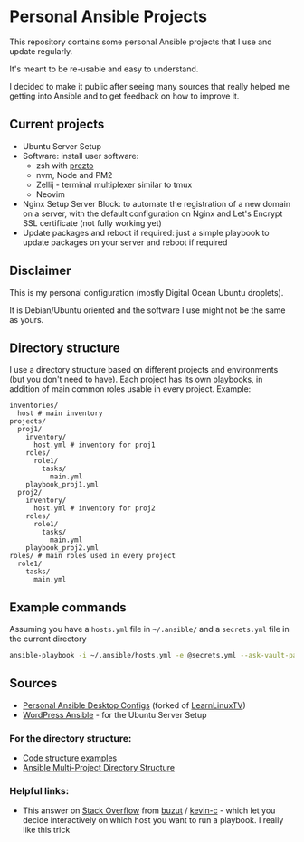 # Personal Ansible Projects

This repository contains some personal Ansible projects that I use and update regularly.

It's meant to be re-usable and easy to understand.

I decided to make it public after seeing many sources that really helped me getting into Ansible and to get feedback on how to improve it.

## Current projects

- Ubuntu Server Setup
- Software: install user software:
  - zsh with [prezto](https://github.com/sorin-ionescu/prezto)
  - nvm, Node and PM2
  - Zellij - terminal multiplexer similar to tmux
  - Neovim
- Nginx Setup Server Block: to automate the registration of a new domain on a server, with the default configuration on Nginx and Let's Encrypt SSL certificate (not fully working yet)
- Update packages and reboot if required: just a simple playbook to update packages on your server and reboot if required

## Disclaimer

This is my personal configuration (mostly Digital Ocean Ubuntu droplets).

It is Debian/Ubuntu oriented and the software I use might not be the same as yours.

## Directory structure

I use a directory structure based on different projects and environments (but you don't need to have). Each project has its own playbooks, in addition of main common roles usable in every project.
Example:

```
inventories/
  host # main inventory
projects/
  proj1/
    inventory/
      host.yml # inventory for proj1
    roles/
      role1/
        tasks/
          main.yml
    playbook_proj1.yml
  proj2/
    inventory/
      host.yml # inventory for proj2
    roles/
      role1/
        tasks/
          main.yml
    playbook_proj2.yml
roles/ # main roles used in every project
  role1/
    tasks/
      main.yml
```

## Example commands

Assuming you have a `hosts.yml` file in `~/.ansible/` and a `secrets.yml` file in the current directory

```sh
ansible-playbook -i ~/.ansible/hosts.yml -e @secrets.yml --ask-vault-pass -K ubuntu_server_setup.yml
```

## Sources

- [Personal Ansible Desktop Configs](https://github.com/fabricesemti80/home.ansible.linux-config-with-ansible-pull) (forked of [LearnLinuxTV](https://github.com/LearnLinuxTV/personal_ansible_desktop_configs))
- [WordPress Ansible](https://github.com/spinupwp/wordpress-ansible) - for the Ubuntu Server Setup

### For the directory structure:

- [Code structure examples](https://github.com/varunpalekar/ansible-structure)
- [Ansible Multi-Project Directory Structure](https://github.com/smbambling/ansible-multi-project-repo)

### Helpful links:

- This answer on [Stack Overflow](https://stackoverflow.com/a/36361222/13172236) from [buzut](https://stackoverflow.com/users/1717735/buzut) / [kevin-c](https://stackoverflow.com/users/4834431/kevin-c) - which let you decide interactively on which host you want to run a playbook. I really like this trick
